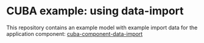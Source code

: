 # CUBA example: using data-import

This repository contains an example model with example import data
for the application component: [cuba-component-data-import](https://github.com/mariodavid/cuba-component-data-import)
